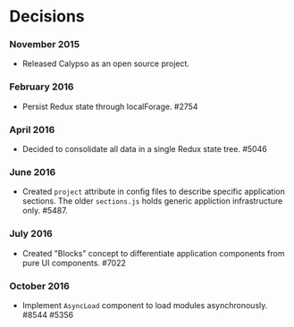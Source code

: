Decisions
=========

### November 2015

- Released Calypso as an open source project.

### February 2016

- Persist Redux state through localForage. #2754

### April 2016

- Decided to consolidate all data in a single Redux state tree. #5046

### June 2016

- Created `project` attribute in config files to describe specific application sections. The older `sections.js` holds generic appliction infrastructure only. #5487.

### July 2016

- Created "Blocks" concept to differentiate application components from pure UI components. #7022

### October 2016

- Implement `AsyncLoad` component to load modules asynchronously. #8544 #5356
